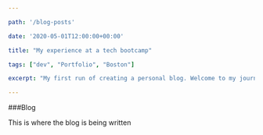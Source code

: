 ```yaml
---

path: '/blog-posts'

date: '2020-05-01T12:00:00+00:00'

title: "My experience at a tech bootcamp"

tags: ["dev", "Portfolio", "Boston"]

excerpt: "My first run of creating a personal blog. Welcome to my journey that is a blog and I will be writing about blogs. I'll also be writing about why blogs are blogs and what this sentence means"

---
```


###Blog

This is where the blog is being written
